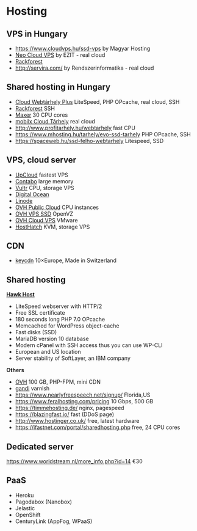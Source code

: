 # Hosting

## VPS in Hungary

- https://www.cloudvps.hu/ssd-vps by Magyar Hosting
- [Neo Cloud VPS](https://www.cloud.hu/szerver/neo-cloud-vps/) by EZIT - real cloud
- [Rackforest](https://rackforest.hu/vps/linux-vps/)
- http://servira.com/ by Rendszerinformatika - real cloud

## Shared hosting in Hungary

- [Cloud Webtárhely Plus](https://client.ezit.hu/aff.php?aff=036) LiteSpeed, PHP OPcache, real cloud, SSH
- [Rackforest](http://rackforest.hu/korlatlan-tarhely/) SSH
- [Maxer](https://maxer.hu/) 30 CPU cores
- [mobilx Cloud Tárhely](http://mobilxcloud.hu/ugyfelkapu/?affid=204) real cloud
- http://www.profitarhely.hu/webtarhely fast CPU
- https://www.mhosting.hu/tarhely/evo-ssd-tarhely PHP OPcache, SSH
- https://spaceweb.hu/ssd-felho-webtarhely Litespeed, SSD

## VPS, cloud server

- [UpCloud](https://www.upcloud.com/) fastest VPS
- [Contabo](https://contabo.com/?show=vps) large memory
- [Vultr](http://www.vultr.com/?ref=6815796) CPU, storage VPS
- [Digital Ocean](https://www.digitalocean.com/?refcode=1f29354cd6ab)
- [Linode](https://www.linode.com/?r=66de78b7ac99f79ec3a8e89a60c6c825dd107df1)
- [OVH Public Cloud](http://www.ovh.com/fr/cloud/instances/cpu.xml) CPU instances
- [OVH VPS SSD](https://www.ovh.ie/vps/vps-ssd.xml) OpenVZ
- [OVH Cloud VPS](http://www.ovh.ie/vps/vps-cloud.xml) VMware
- [HostHatch](https://portal.hosthatch.com/aff.php?aff=250) KVM, storage VPS

## CDN

- [keycdn](https://www.keycdn.com/?a=18666) 10×Europe, Made in Switzerland

## Shared hosting

**[Hawk Host](https://www.hawkhost.com/shared-web-hosting)**

- LiteSpeed webserver with HTTP/2
- Free SSL certificate
- 180 seconds long PHP 7.0 OPcache
- Memcached for WordPress object-cache
- Fast disks (SSD)
- MariaDB version 10 database
- Modern cPanel with SSH access thus you can use WP-CLI
- European and US location
- Server stability of SoftLayer, an IBM company

**Others**

- [OVH](https://www.ovh.ie/web-hosting/) 100 GB, PHP-FPM, mini CDN
- [gandi](https://www.gandi.net/hosting/simple) varnish
- https://www.nearlyfreespeech.net/signup/ Florida,US
- https://www.feralhosting.com/pricing 10 Gbps, 500 GB
- https://timmehosting.de/ nginx, pagespeed
- https://blazingfast.io/ fast (DDoS page)
- http://www.hostinger.co.uk/ free, latest hardware
- https://ifastnet.com/portal/sharedhosting.php free, 24 CPU cores

## Dedicated server

https://www.worldstream.nl/more_info.php?id=14 €30

## PaaS

- Heroku
- Pagodabox (Nanobox)
- Jelastic
- OpenShift
- CenturyLink (AppFog, WPaaS)
